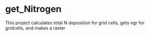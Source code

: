 # get_Nitrogen
This project calculates total N deposition for grid cells, gets ngr for gridcells, and makes a raster
